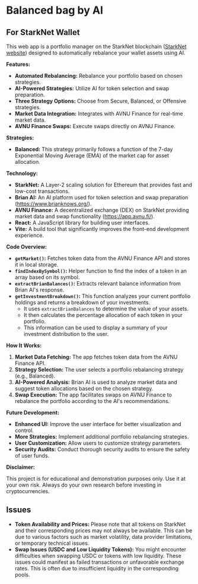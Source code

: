 # Balanced bag by AI

## For StarkNet Wallet

This web app is a portfolio manager on the StarkNet blockchain ([StarkNet website](https://starkware.co/starknet/)) designed to automatically rebalance your wallet assets using AI.

**Features:**

* **Automated Rebalancing:**  Rebalance your portfolio based on chosen strategies.
* **AI-Powered Strategies:** Utilize AI for token selection and swap preparation.
* **Three Strategy Options:** Choose from Secure, Balanced, or Offensive strategies.
* **Market Data Integration:** Integrates with AVNU Finance for real-time market data.
* **AVNU Finance Swaps:**  Execute swaps directly on AVNU Finance.

**Strategies:**

* **Balanced:** This strategy primarily follows a function of the 7-day Exponential Moving Average (EMA) of the market cap for asset allocation.

**Technology:**

* **StarkNet:**  A Layer-2 scaling solution for Ethereum that provides fast and low-cost transactions.
* **Brian AI:** An AI platform used for token selection and swap preparation (https://www.brianknows.org/).
* **AVNU Finance:** A decentralized exchange (DEX) on StarkNet providing market data and swap functionality (https://app.avnu.fi/).
* **React:**  A JavaScript library for building user interfaces.
* **Vite:** A build tool that significantly improves the front-end development experience.

**Code Overview:**

* **`getMarket()`:** Fetches token data from the AVNU Finance API and stores it in local storage.
* **`findIndexBySymbol()`:** Helper function to find the index of a token in an array based on its symbol.
* **`extractBrianBalances()`:** Extracts relevant balance information from Brian AI's response.
* **`getInvestmentBreakdown()`:**  This function analyzes your current portfolio holdings and returns a breakdown of your investments. 
    * It uses `extractBrianBalances` to determine the value of your assets.
    * It then calculates the percentage allocation of each token in your portfolio.
    * This information can be used to display a summary of your investment distribution to the user. 


**How It Works:**

1. **Market Data Fetching:** The app fetches token data from the AVNU Finance API.
2. **Strategy Selection:** The user selects a portfolio rebalancing strategy (e.g., Balanced).
3. **AI-Powered Analysis:** Brian AI is used to analyze market data and suggest token allocations based on the chosen strategy.
4. **Swap Execution:** The app facilitates swaps on AVNU Finance to rebalance the portfolio according to the AI's recommendations.


**Future Development:**

* **Enhanced UI:** Improve the user interface for better visualization and control.
* **More Strategies:** Implement additional portfolio rebalancing strategies.
* **User Customization:** Allow users to customize strategy parameters.
* **Security Audits:** Conduct thorough security audits to ensure the safety of user funds. 

**Disclaimer:** 

This project is for educational and demonstration purposes only. Use it at your own risk. Always do your own research before investing in cryptocurrencies.

## Issues

- **Token Availability and Prices:** Please note that all tokens on StarkNet and their corresponding prices may not always be available. This can be due to various factors such as market volatility, data provider limitations, or temporary technical issues. 
- **Swap Issues (USDC and Low Liquidity Tokens):** You might encounter difficulties when swapping USDC or tokens with low liquidity. These issues could manifest as failed transactions or unfavorable exchange rates. This is often due to insufficient liquidity in the corresponding pools. 
